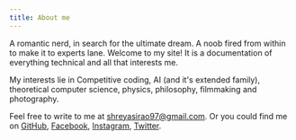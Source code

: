 ```yaml
---
title: About me
---
```


A romantic nerd, in search for the ultimate dream. A noob fired from within to make it to experts lane. Welcome to my site! It is a documentation of everything technical and all that interests me.  

My interests lie in Competitive coding, AI (and it's extended family), theoretical computer science, physics, philosophy, filmmaking and photography.  

Feel free to write to me at shreyasirao97@gmail.com.
Or you could find me on [GitHub](https://github.com/shreyasirao), [Facebook](https://www.facebook.com/profile.php?id=100000567342813), [Instagram](https://www.instagram.com/bonemarroe), [Twitter](https://twitter.com/shreyasi__?s=08).
